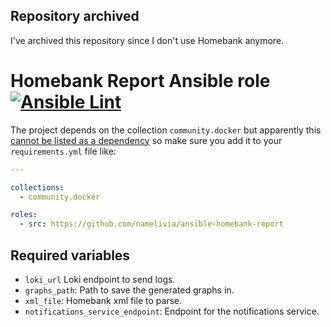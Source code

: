 ## Repository archived

I've archived this repository since I don't use Homebank anymore.

# Homebank Report Ansible role [![Ansible Lint](https://github.com/namelivia/ansible-homebank-report/actions/workflows/ansible-lint.yml/badge.svg)](https://github.com/namelivia/ansible-homebank-report/actions/workflows/ansible-lint.yml)

The project depends on the collection `community.docker` but apparently this [cannot be listed as a dependency](https://github.com/ansible/ansible/issues/62847) so make sure you add it to your `requirements.yml` file like:

```yml
---

collections:
  - community.docker

roles:
  - src: https://github.com/namelivia/ansible-homebank-report
```

## Required variables

 - `loki_url` Loki endpoint to send logs.
 - `graphs_path`: Path to save the generated graphs in.
 - `xml_file`: Homebank xml file to parse.
 - `notifications_service_endpoint`: Endpoint for the notifications service.
